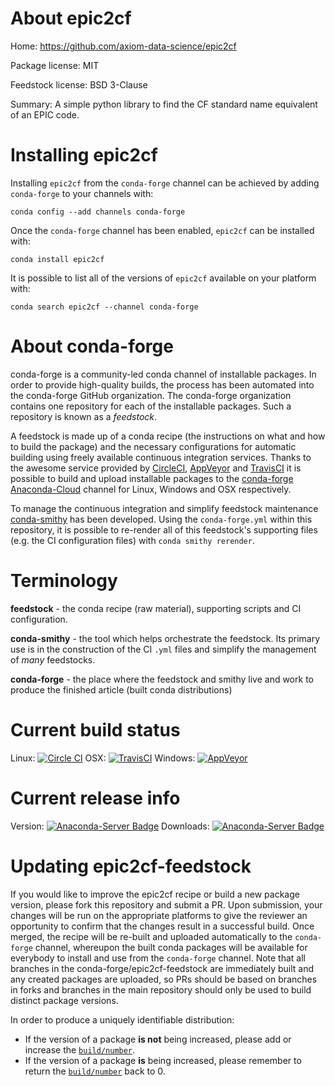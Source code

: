 About epic2cf
=============

Home: https://github.com/axiom-data-science/epic2cf

Package license: MIT

Feedstock license: BSD 3-Clause

Summary: A simple python library to find the CF standard name equivalent of an EPIC code.



Installing epic2cf
==================

Installing `epic2cf` from the `conda-forge` channel can be achieved by adding `conda-forge` to your channels with:

```
conda config --add channels conda-forge
```

Once the `conda-forge` channel has been enabled, `epic2cf` can be installed with:

```
conda install epic2cf
```

It is possible to list all of the versions of `epic2cf` available on your platform with:

```
conda search epic2cf --channel conda-forge
```



About conda-forge
=================

conda-forge is a community-led conda channel of installable packages.
In order to provide high-quality builds, the process has been automated into the
conda-forge GitHub organization. The conda-forge organization contains one repository
for each of the installable packages. Such a repository is known as a *feedstock*.

A feedstock is made up of a conda recipe (the instructions on what and how to build
the package) and the necessary configurations for automatic building using freely
available continuous integration services. Thanks to the awesome service provided by
[CircleCI](https://circleci.com/), [AppVeyor](http://www.appveyor.com/)
and [TravisCI](https://travis-ci.org/) it is possible to build and upload installable
packages to the [conda-forge](https://anaconda.org/conda-forge)
[Anaconda-Cloud](http://docs.anaconda.org/) channel for Linux, Windows and OSX respectively.

To manage the continuous integration and simplify feedstock maintenance
[conda-smithy](http://github.com/conda-forge/conda-smithy) has been developed.
Using the ``conda-forge.yml`` within this repository, it is possible to re-render all of
this feedstock's supporting files (e.g. the CI configuration files) with ``conda smithy rerender``.


Terminology
===========

**feedstock** - the conda recipe (raw material), supporting scripts and CI configuration.

**conda-smithy** - the tool which helps orchestrate the feedstock.
                   Its primary use is in the construction of the CI ``.yml`` files
                   and simplify the management of *many* feedstocks.

**conda-forge** - the place where the feedstock and smithy live and work to
                  produce the finished article (built conda distributions)

Current build status
====================

Linux: [![Circle CI](https://circleci.com/gh/conda-forge/epic2cf-feedstock.svg?style=shield)](https://circleci.com/gh/conda-forge/epic2cf-feedstock)
OSX: [![TravisCI](https://travis-ci.org/conda-forge/epic2cf-feedstock.svg?branch=master)](https://travis-ci.org/conda-forge/epic2cf-feedstock)
Windows: [![AppVeyor](https://ci.appveyor.com/api/projects/status/github/conda-forge/epic2cf-feedstock?svg=True)](https://ci.appveyor.com/project/conda-forge/epic2cf-feedstock/branch/master)

Current release info
====================
Version: [![Anaconda-Server Badge](https://anaconda.org/conda-forge/epic2cf/badges/version.svg)](https://anaconda.org/conda-forge/epic2cf)
Downloads: [![Anaconda-Server Badge](https://anaconda.org/conda-forge/epic2cf/badges/downloads.svg)](https://anaconda.org/conda-forge/epic2cf)


Updating epic2cf-feedstock
==========================

If you would like to improve the epic2cf recipe or build a new
package version, please fork this repository and submit a PR. Upon submission,
your changes will be run on the appropriate platforms to give the reviewer an
opportunity to confirm that the changes result in a successful build. Once
merged, the recipe will be re-built and uploaded automatically to the
`conda-forge` channel, whereupon the built conda packages will be available for
everybody to install and use from the `conda-forge` channel.
Note that all branches in the conda-forge/epic2cf-feedstock are
immediately built and any created packages are uploaded, so PRs should be based
on branches in forks and branches in the main repository should only be used to
build distinct package versions.

In order to produce a uniquely identifiable distribution:
 * If the version of a package **is not** being increased, please add or increase
   the [``build/number``](http://conda.pydata.org/docs/building/meta-yaml.html#build-number-and-string).
 * If the version of a package **is** being increased, please remember to return
   the [``build/number``](http://conda.pydata.org/docs/building/meta-yaml.html#build-number-and-string)
   back to 0.
